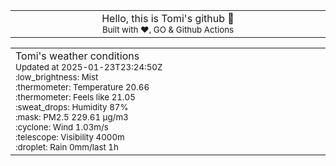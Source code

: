 
<div align="center">
<table>
<tbody>
<td align="center">
<img width="2000" height="0"><br>
Hello, this is Tomi's github 👋<br>
<sup>Built with ❤️, GO & Github Actions</sup><br>
<img width="2000" height="0">
</td>
</tbody>
</table>
</div>
<table>
<tbody>
<td align="left">
<img width="2000" height="0"><br>
Tomi's weather conditions<br>
<sup>Updated at 2025-01-23T23:24:50Z</sup><br>
<sup>:low_brightness: Mist</sup><br>
<sup>:thermometer: Temperature 20.66 </sup><br>
<sup>:thermometer: Feels like 21.05</sup><br>
<sup>:sweat_drops: Humidity 87%</sup><br>
<sup>:mask: PM2.5 229.61 μg/m3</sup><br>
<sup>:cyclone: Wind 1.03m/s </sup><br>
<sup>:telescope: Visibility 4000m </sup><br>
<sup>:droplet: Rain 0mm/last 1h </sup><br>
<img width="2000" height="0">
</td>
<td align="left">
<img width="2000" height="0"><br>
<br>
<img width="2000" height="0">
</td>
</tbody>
</table>
</div>
    